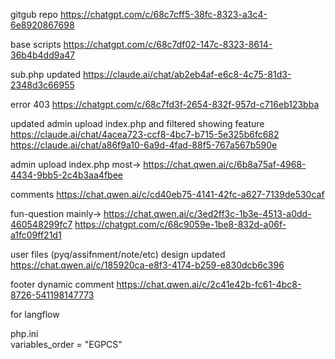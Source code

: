 gitgub repo
https://chatgpt.com/c/68c7cff5-38fc-8323-a3c4-6e8920867698


base scripts 
https://chatgpt.com/c/68c7df02-147c-8323-8614-36b4b4dd9a47

sub.php updated
https://claude.ai/chat/ab2eb4af-e6c8-4c75-81d3-2348d3c66955

error 403
https://chatgpt.com/c/68c7fd3f-2654-832f-957d-c716eb123bba

updated admin upload index.php and filtered showing feature
https://claude.ai/chat/4acea723-ccf8-4bc7-b715-5e325b6fc682
https://claude.ai/chat/a86f9a10-6a9d-4fad-88f5-767a567b590e

admin upload index.php
most-> https://chat.qwen.ai/c/6b8a75af-4968-4434-9bb5-2c4b3aa4fbee

comments
https://chat.qwen.ai/c/cd40eb75-4141-42fc-a627-7139de530caf

fun-question
mainly-> https://chat.qwen.ai/c/3ed2ff3c-1b3e-4513-a0dd-460548299fc7
https://chatgpt.com/c/68c9059e-1be8-832d-a06f-a1fc09ff21d1

user files (pyq/assifnment/note/etc) design updated
https://chat.qwen.ai/c/185920ca-e8f3-4174-b259-e830dcb6c396

footer dynamic comment
https://chat.qwen.ai/c/2c41e42b-fc61-4bc8-8726-541198147773




 for langflow

 php.ini  
variables_order = "EGPCS"   